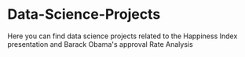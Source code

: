 # Data-Science-Projects
Here you can find data science projects related to the Happiness Index presentation and Barack Obama's approval Rate Analysis
